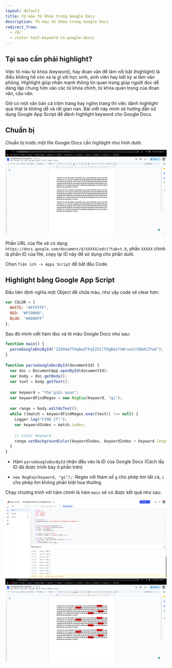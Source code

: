 ```yaml
---
layout: default
title: Tô màu từ khóa trong Google Docs
description: Tô màu từ khóa trong Google Docs
redirect_from:
  - /8/
  - /color-text-keyword-in-google-docs/
---
```


## Tại sao cần phải highlight?

Việc tô màu từ khóa (keyword), hay đoạn văn để làm nổi bật (highlight) là điều không hề còn xa lạ gì với học sinh, sinh viên hay bất kỳ ai làm văn phòng. Highlight giúp nhấn mạnh thông tin quan trọng giúp người đọc dễ dàng tập chung hơn vào các từ khóa chính, từ khóa quan trọng của đoạn văn, câu văn.

Giờ có một văn bản cả trăm trang hay nghìn trang thì việc đánh highlight quả thật là không dễ và rất gian nan. Bài viết này mình sẽ hướng dẫn sử dụng Google App Script để đánh highlight keyword cho Google Docs.

## Chuẩn bị

Chuẩn bị trước một file Google Docs cần highlight như hình dưới:

<img src="./../img/8_1.png" style="max-width: 100%">

Phần URL của file sẽ có dạng `https://docs.google.com/document/d/XXXXX/edit?tab=t.0`, phần `XXXXX` chính là phần ID của file, copy lại ID này để sử dụng cho phần dưới.

Chọn `Tiện ích -> Apps Script` để bắt đầu Code.

## Highlight bằng Google App Script

Đầu tiên định nghĩa một Object để chứa màu, như vậy code sẽ clear hơn: 

```javascript
var COLOR = {
  WHITE: "#FFFFFF",
  RED: "#FF0000",
  BLUD: "#0000FF"
};
```

Sau đó mình viết hàm đọc và tô màu Google Docs như sau: 

```javascript
function main() {
  parseGoogleDocById("1I894aTTHqAwZfFqIZUilTOgBdx7tWrswiCtB8dCZYwU");
}

function parseGoogleDocById(documentId) {
  var doc = DocumentApp.openById(documentId);
  var body = doc.getBody();
  var text = body.getText();

  var keyword = "thế giới quan";
  var keywordFindRegex = new RegExp(keyword, "gi");

  var range = body.editAsText();
  while ((match = keywordFindRegex.exec(text)) !== null) {
    Logger.log("FIND IT!");
    var keywordIndex = match.index; 
    
    // color keyword
    range.setBackgroundColor(keywordIndex, keywordIndex + keyword.length - 1, COLOR.RED);
  }
}
```

- Hàm `parseGoogleDocById` nhận đầu vào là ID của Google Docs (Cách lấy ID đã được trình bày ở phần trên)

- `new RegExp(keyword, "gi");`: Regex với tham số `g` cho phép tìm tất cả, `i` cho phép tìm không phân biệt hoa thường

Chạy chương trình với hàm chính là hàm `main` sẽ có được kết quả như sau: 

<img src="./../img/8_2.png" style="max-width: 100%">

<img src="./../img/8_3.png" style="max-width: 100%">